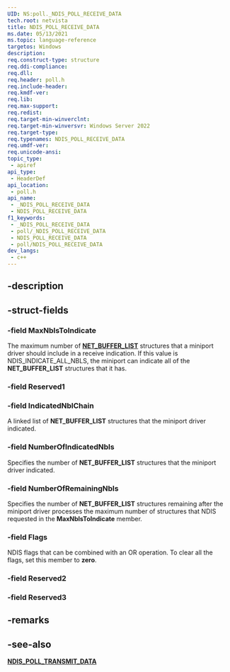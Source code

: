 ```yaml
---
UID: NS:poll._NDIS_POLL_RECEIVE_DATA
tech.root: netvista
title: NDIS_POLL_RECEIVE_DATA
ms.date: 05/13/2021
ms.topic: language-reference
targetos: Windows
description: 
req.construct-type: structure
req.ddi-compliance: 
req.dll: 
req.header: poll.h
req.include-header: 
req.kmdf-ver: 
req.lib: 
req.max-support: 
req.redist: 
req.target-min-winverclnt: 
req.target-min-winversvr: Windows Server 2022
req.target-type: 
req.typenames: NDIS_POLL_RECEIVE_DATA
req.umdf-ver: 
req.unicode-ansi: 
topic_type:
 - apiref
api_type:
 - HeaderDef
api_location:
 - poll.h
api_name:
 - _NDIS_POLL_RECEIVE_DATA
 - NDIS_POLL_RECEIVE_DATA
f1_keywords:
 - _NDIS_POLL_RECEIVE_DATA
 - poll/_NDIS_POLL_RECEIVE_DATA
 - NDIS_POLL_RECEIVE_DATA
 - poll/NDIS_POLL_RECEIVE_DATA
dev_langs:
 - c++
---
```


## -description

## -struct-fields

### -field MaxNblsToIndicate

The maximum number of [**NET_BUFFER_LIST**](../nbl/ns-nbl-net_buffer_list.md) structures that a miniport driver should include in a receive indication. If this value is NDIS_INDICATE_ALL_NBLS, the miniport can indicate all of the **NET_BUFFER_LIST** structures that it has.

### -field Reserved1

### -field IndicatedNblChain

A linked list of **NET_BUFFER_LIST** structures that the miniport driver indicated.

### -field NumberOfIndicatedNbls

Specifies the number of **NET_BUFFER_LIST** structures that the miniport driver indicated.

### -field NumberOfRemainingNbls

Specifies the number of **NET_BUFFER_LIST** structures remaining after the miniport driver processes the maximum number of structures that NDIS requested in the **MaxNblsToIndicate** member.

### -field Flags

NDIS flags that can be combined with an OR operation. To clear all the flags, set this member to **zero**.

### -field Reserved2

### -field Reserved3

## -remarks

## -see-also

[**NDIS_POLL_TRANSMIT_DATA**](ns-poll-ndis_poll_transmit_data.md)
